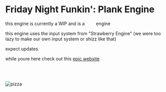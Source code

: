 # Friday Night Funkin': Plank Engine

this engine is currently a WIP and is a &nbsp;&nbsp;&nbsp;&nbsp;&nbsp;&nbsp;&nbsp; engine

this engine uses the input system from "Strawberry Engine" (we were too lazy to make our own input system or shizz like that)

expect updates

while youre here check out this [epic website](https://pictureofpizza.com/)

<br/>
<br/>

![pizza](https://pictureofpizza.com/img/pizza/piza.png)
